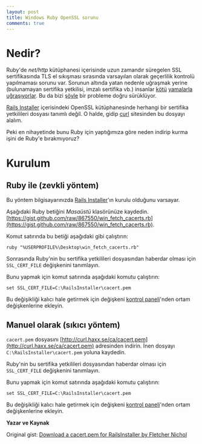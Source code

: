 ```yaml
---
layout: post
title: Windows Ruby OpenSSL sorunu
comments: true
---
```

# Nedir?

Ruby'de *net/http* kütüphanesi içerisinde uzun zamandır süregelen SSL sertifikasında TLS el sıkışması sırasında varsayılan olarak geçerlilik kontrolü yapılmaması sorunu var. Sorunun altında yatan nedenle uğraşmak yerine (bulunamayan sertifika yetkilisi, imzalı sertifika vb.) insanlar [kötü](http://stackoverflow.com/questions/1555006/how-do-i-tell-rubys-openssl-library-to-ignore-a-self-signed-certificate-error) [yamalarla](http://www.ruby-forum.com/topic/129530) [uğraşıyorlar](http://www.peterkrantz.com/2007/open-uri-cert-verification/). Bu da bizi [şöyle](http://www.rubyinside.com/how-to-cure-nethttps-risky-default-https-behavior-4010.html) bir probleme doğru sürüklüyor.

[Rails Installer](http://railsinstaller.org) içerisindeki OpenSSL kütüphanesinde herhangi bir sertifika yetkilileri dosyası tanımlı değil. O halde, gidip [curl](http://curl.haxx.se/ca/) sitesinden bu dosyayı alalım.

Peki en nihayetinde bunu Ruby için yaptığımıza göre neden indirip kurma işini de Ruby'e bırakmıyoruz?

# Kurulum

## Ruby ile (zevkli yöntem)

Bu yöntem bilgisayarınızda [Rails Installer](http://railsinstaller.org)'ın kurulu olduğunu varsayar.

Aşağıdaki Ruby betiğini *Masaüstü* klasörünüze kaydedin. [https://gist.github.com/raw/867550/win_fetch_cacerts.rb](https://gist.github.com/raw/867550/win_fetch_cacerts.rb).

Komut satırında bu betiği aşağıdaki gibi çalıştırın:

    ruby "%USERPROFILE%\Desktop\win_fetch_cacerts.rb"

Sonrasında Ruby'nin bu sertifika yetkilileri dosyasından haberdar olması için `SSL_CERT_FILE` değişkenini tanımlayın.

Bunu yapmak için komut satırında aşağıdaki komutu çalıştırın:

    set SSL_CERT_FILE=C:\RailsInstaller\cacert.pem

Bu değişikliği kalıcı hale getirmek için değişkeni [kontrol paneli](http://www.microsoft.com/resources/documentation/windows/xp/all/proddocs/en-us/environment_variables.mspx?mfr=true)'nden ortam değişkenlerine ekleyin.

## Manuel olarak (sıkıcı yöntem)

`cacert.pem` dosyasını [http://curl.haxx.se/ca/cacert.pem](http://curl.haxx.se/ca/cacert.pem) adresinden indirin. İnen dosyayı `C:\RailsInstaller\cacert.pem` yoluna kaydedin.

Ruby'nin bu sertifika yetkilileri dosyasından haberdar olması için `SSL_CERT_FILE` değişkenini tanımlayın.

Bunu yapmak için komut satırında aşağıdaki komutu çalıştırın:

    set SSL_CERT_FILE=C:\RailsInstaller\cacert.pem

Bu değişikliği kalıcı hale getirmek için değişkeni [kontrol paneli](http://www.microsoft.com/resources/documentation/windows/xp/all/proddocs/en-us/environment_variables.mspx?mfr=true)'nden ortam değişkenlerine ekleyin.

**Yazar ve Kaynak**

Original gist: [Download a cacert.pem for RailsInstaller by Fletcher Nichol][gist]

[gist]: https://gist.github.com/fnichol/867550
